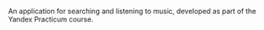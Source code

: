 An application for searching and listening to music, developed as part of the Yandex Practicum course.
